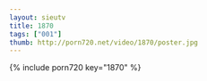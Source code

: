 ```yaml
--- 
layout: sieutv
title: 1870
tags: ["001"]
thumb: http://porn720.net/video/1870/poster.jpg
---
```

{% include porn720 key="1870" %} 
